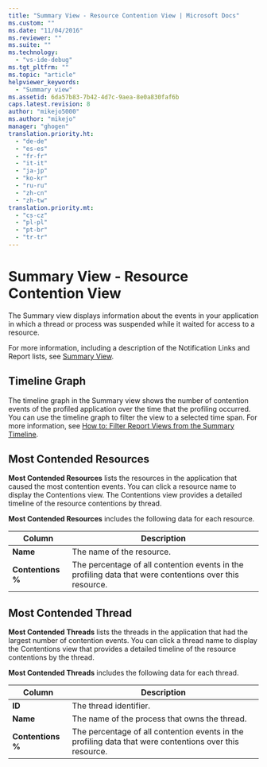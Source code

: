 ```yaml
---
title: "Summary View - Resource Contention View | Microsoft Docs"
ms.custom: ""
ms.date: "11/04/2016"
ms.reviewer: ""
ms.suite: ""
ms.technology: 
  - "vs-ide-debug"
ms.tgt_pltfrm: ""
ms.topic: "article"
helpviewer_keywords: 
  - "Summary view"
ms.assetid: 6da57b83-7b42-4d7c-9aea-8e0a830faf6b
caps.latest.revision: 8
author: "mikejo5000"
ms.author: "mikejo"
manager: "ghogen"
translation.priority.ht: 
  - "de-de"
  - "es-es"
  - "fr-fr"
  - "it-it"
  - "ja-jp"
  - "ko-kr"
  - "ru-ru"
  - "zh-cn"
  - "zh-tw"
translation.priority.mt: 
  - "cs-cz"
  - "pl-pl"
  - "pt-br"
  - "tr-tr"
---
```

# Summary View - Resource Contention View
The Summary view displays information about the events in your application in which a thread or process was suspended while it waited for access to a resource.  
  
 For more information, including a description of the Notification Links and Report lists, see [Summary View](../profiling/summary-view.md).  
  
## Timeline Graph  
 The timeline graph in the Summary view shows the number of contention events of the profiled application over the time that the profiling occurred. You can use the timeline graph to filter the view to a selected time span. For more information, see [How to: Filter Report Views from the Summary Timeline](../profiling/how-to-filter-report-views-from-the-summary-timeline.md).  
  
## Most Contended Resources  
 **Most Contended Resources** lists the resources in the application that caused the most contention events. You can click a resource name to display the Contentions view. The Contentions view provides a detailed timeline of the resource contentions by thread.  
  
 **Most Contended Resources** includes the following data for each resource.  
  
|Column|Description|  
|------------|-----------------|  
|**Name**|The name of the resource.|  
|**Contentions %**|The percentage of all contention events in the profiling data that were contentions over this resource.|  
  
## Most Contended Thread  
 **Most Contended Threads** lists the threads in the application that had the largest number of contention events. You can click a thread name to display the Contentions view that provides a detailed timeline of the resource contentions by the thread.  
  
 **Most Contended Threads** includes the following data for each thread.  
  
|Column|Description|  
|------------|-----------------|  
|**ID**|The thread identifier.|  
|**Name**|The name of the process that owns the thread.|  
|**Contentions %**|The percentage of all contention events in the profiling data that were contentions over this resource.|